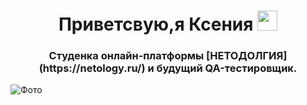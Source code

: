 <h1 align="center">Приветсвую,я Ксения <img src="https://github.com/blackcater/blackcater/raw/main/images/Hi.gif" height="32"/></h1>
<h3 align="center">Студенка онлайн-платформы [НЕТОДОЛГИЯ] (https://netology.ru/) и будущий QA-тестировщик.</h3>
<img src="https://disk.yandex.ru/d/VgnR23noxoryHQ" alt="Фото">